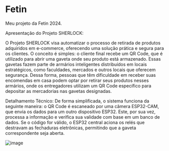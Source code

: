 # Fetin
Meu projeto da Fetin 2024. 

Apresentação do Projeto SHERLOCK:

O Projeto SHERLOCK visa automatizar o processo de retirada de produtos adquiridos em e-commerce, oferecendo uma solução prática e segura para os clientes. O conceito é simples: o cliente final recebe um QR Code, que é utilizado para abrir uma gaveta onde seu produto está armazenado. Essas gavetas fazem parte de armários inteligentes distribuídos em locais estratégicos, como faculdades, mercados e outros locais que oferecem segurança. Dessa forma, pessoas que têm dificuldade em receber suas encomendas em casa podem optar por retirar seus produtos nesses armários, onde os entregadores utilizam um QR Code específico para depositar as mercadorias nas gavetas designadas.

Detalhamento Técnico:
De forma simplificada, o sistema funciona da seguinte maneira: o QR Code é escaneado por uma câmera ESP32-CAM, que envia os dados para um outro dispositivo ESP32. Este, por sua vez, processa a informação e verifica sua validade com base em um banco de dados. Se o código for válido, o ESP32 central aciona os relés que destravam as fechaduras eletrônicas, permitindo que a gaveta correspondente seja aberta.

![image](https://github.com/user-attachments/assets/376c87d5-02d1-49ef-b004-cbfe3c4e4abf)

